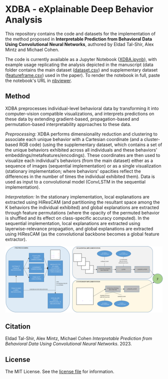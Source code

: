 # XDBA - eXplainable Deep Behavior Analysis
This repository contains the code and datasets for the implementation of the method proposed in **Interpretable Prediction from Behavioral Data Using Convolutional Neural Networks**, authored by Eldad Tal-Shir, Alex Mintz and Michael Cohen.

The code is currently available as a Jupyter Notebook ([XDBA.ipynb](https://github.com/EldadTalShir/XDBA/blob/main/XDBA.ipynb)), with example usage replicating the analysis depicted in the manuscript (data folder contains the main dataset ([dataset.csv](https://github.com/EldadTalShir/XDBA/blob/main/data/dataset.csv)) and supplementary dataset ([featureframe.csv](https://github.com/EldadTalShir/XDBA/blob/main/data/featureframe.csv)) used in the paper). To render the notebook in full, paste the notebook's URL in [nbviewer](https://nbviewer.jupyter.org/).

## Method
XDBA preprocesses individual-level behavioral data by transforming it into computer-vision compatible visualizations, and interprets predictions on these data by extending gradient-based, propagation-based and permutation-based interpretability approaches to these data.

_Preprocessing:_ XDBA performs dimensionality reduction and clustering to associate each unique behavior with a Cartesian coordinate (and a cluster-based RGB code) (using the supplementary dataset, which contains a set of the unique behaviors exhibited across all individuals and these behaviors' embeddings/metafeatures/encodings). These coordinates are then used to visualize each individual's behaviors (from the main dataset) either as a sequence of images (sequential implementation) or as a single visualization (stationary implementation; where behaviors' opacities reflect the differences in the number of times the individual exhibited them). Data is used as input to a convolutional model (ConvLSTM in the sequential implementation).

_Interpretation:_ In the stationary implementation, local explanations are extracted using HiResCAM (and partitioning the resultant space among the K behaviors the individual exhibited) and global explanations are extracted through feature permutations (where the opacity of the permuted behavior is shuffled and its effect on class-specific accuracy computed). In the sequential implementation, local explanations are extracted using layerwise-relevance propagation, and global explanations are extracted using HiResCAM (as the convolutional backbone becomes a global feature extractor).

![XDBA Flowchart](https://github.com/EldadTalShir/XDBA/blob/main/misc/XDBA_flowchart.png?raw=true)

## Citation
Eldad Tal-Shir, Alex Mintz, Michael Cohen
_Interpretable Prediction from Behavioral Data Using Convolutional Neural Networks_. 2023.

## License
The MIT License. See the [license file](https://github.com/EldadTalShir/XDBA/blob/main/LICENSE) for information.
